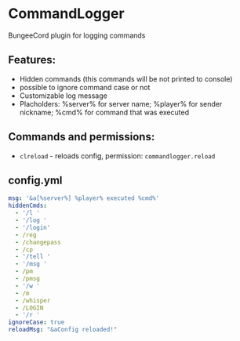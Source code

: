 # CommandLogger
BungeeCord plugin for logging commands
## Features:
- Hidden commands (this commands will be not printed to console)
- possible to ignore command case or not
- Customizable log message
- Placholders: %server% for server name; %player% for sender nickname; %cmd% for command that was executed
## Commands and permissions:
- `clreload` - reloads config, permission: `commandlogger.reload`
## config.yml
```yaml
msg: '&a[%server%] %player% executed %cmd%'
hiddenCmds:
  - '/l '
  - '/log '
  - '/login'
  - /reg
  - /changepass
  - /cp
  - '/tell '
  - '/msg '
  - /pm
  - /pmsg
  - '/w '
  - /m
  - /whisper
  - /LOGIN
  - '/r '
ignoreCase: true
reloadMsg: "&aConfig reloaded!"
```
